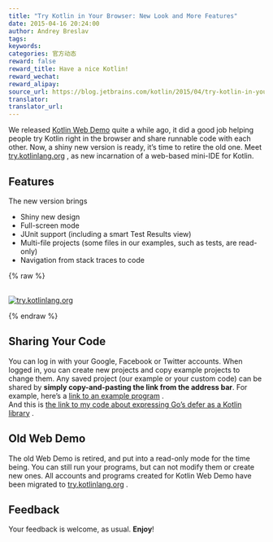 ```yaml
---
title: "Try Kotlin in Your Browser: New Look and More Features"
date: 2015-04-16 20:24:00
author: Andrey Breslav
tags:
keywords:
categories: 官方动态
reward: false
reward_title: Have a nice Kotlin!
reward_wechat:
reward_alipay:
source_url: https://blog.jetbrains.com/kotlin/2015/04/try-kotlin-in-your-browser-new-look-and-more-features/
translator:
translator_url:
---
```


We released [Kotlin Web Demo](http://kotlin-demo.jetbrains.com) quite a while ago, it did a good job helping people try Kotlin right in the browser and share runnable code with each other. Now, a shiny new version is ready, it’s time to retire the old one.
Meet [try.kotlinlang.org](http://try.kotlinlang.org) , as new incarnation of a web-based mini-IDE for Kotlin.<span id="more-2106"></span>
## Features

The new version brings

* Shiny new design
* Full-screen mode
* JUnit support (including a smart Test Results view)
* Multi-file projects (some files in our examples, such as tests, are read-only)
* Navigation from stack traces to code


{% raw %}
<p><a href="https://d3nmt5vlzunoa1.cloudfront.net/kotlin/files/2015/04/try.kotlinlang.org_.png"><br/>
<img alt="try.kotlinlang.org" class="alignleft wp-image-2108" data-recalc-dims="1" src="https://i0.wp.com/blog.jetbrains.com/kotlin/files/2015/04/try.kotlinlang.org_.png?w=100%25&amp;ssl=1"/><br/>
</a></p>
{% endraw %}

## Sharing Your Code

You can log in with your Google, Facebook or Twitter accounts. When logged in, you can create new projects and copy example projects to change them.
Any saved project (our example or your custom code) can be shared by <strong>simply copy-and-pasting the link from the address bar</strong>.
For example, here’s a [link to an example program](http://try.kotlinlang.org/#/Examples/Problems/Sum/Sum.kt) .<br/>
And this is [the link to my code about expressing Go’s defer as a Kotlin library](http://try.kotlinlang.org/#/UserProjects/-1984665128/1040749715610173087711460271843) .
## Old Web Demo

The old Web Demo is retired, and put into a read-only mode for the time being. You can still run your programs, but can not modify them or create new ones.
All accounts and programs created for Kotlin Web Demo have been migrated to [try.kotlinlang.org](http://try.kotlinlang.org) .
## Feedback

Your feedback is welcome, as usual.
<strong>Enjoy</strong>!
